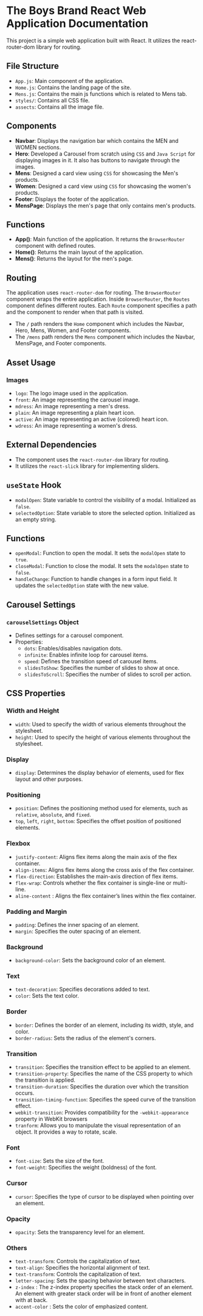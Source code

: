 # The Boys Brand React Web Application Documentation

This project is a simple web application built with React. It utilizes the react-router-dom library for routing.

## File Structure

- `App.js`: Main component of the application.
- `Home.js`: Contains the landing page of the site.
- `Mens.js`: Contains the main js functions which is related to Mens tab.
- `styles/`: Contains all CSS file.
- `assects`: Contains all the image file.

## Components

- **Navbar**: Displays the navigation bar which contains the MEN and WOMEN sections.
- **Hero**: Developed a Carousel from scratch using `CSS` and `Java Script` for displaying images in it. It also has buttons to navigate through the images.
- **Mens**: Designed a card view using `CSS` for showcasing the Men's products.
- **Women**: Designed a card view using `CSS` for showcasing the women's products.
- **Footer**: Displays the footer of the application.
- **MensPage**: Displays the men's page that only contains men's products.

## Functions

- **App()**: Main function of the application. It returns the `BrowserRouter` component with defined routes.
- **Home()**: Returns the main layout of the application.
- **Mens()**: Returns the layout for the men's page.

## Routing

The application uses `react-router-dom` for routing. The `BrowserRouter` component wraps the entire application. Inside `BrowserRouter`, the `Routes` component defines different routes. Each `Route` component specifies a path and the component to render when that path is visited.

- The `/` path renders the `Home` component which includes the Navbar, Hero, Mens, Women, and Footer components.
- The `/mens` path renders the `Mens` component which includes the Navbar, MensPage, and Footer components.

## Asset Usage

### Images
- `logo`: The logo image used in the application.
- `front`: An image representing the carousel image.
- `mdress`: An image representing a men's dress.
- `plain`: An image representing a plain heart icon.
- `active`: An image representing an active (colored) heart icon.
- `wdress`: An image representing a women's dress.

## External Dependencies

- The component uses the `react-router-dom` library for routing.
- It utilizes the `react-slick` library for implementing sliders.

## `useState` Hook

- `modalOpen`: State variable to control the visibility of a modal. Initialized as `false`.
- `selectedOption`: State variable to store the selected option. Initialized as an empty string.

## Functions

- `openModal`: Function to open the modal. It sets the `modalOpen` state to `true`.
- `closeModal`: Function to close the modal. It sets the `modalOpen` state to `false`.
- `handleChange`: Function to handle changes in a form input field. It updates the `selectedOption` state with the new value.

## Carousel Settings

### `carouselSettings` Object

- Defines settings for a carousel component.
- Properties:
  - `dots`: Enables/disables navigation dots.
  - `infinite`: Enables infinite loop for carousel items.
  - `speed`: Defines the transition speed of carousel items.
  - `slidesToShow`: Specifies the number of slides to show at once.
  - `slidesToScroll`: Specifies the number of slides to scroll per action.


## CSS Properties

### Width and Height

- `width`: Used to specify the width of various elements throughout the stylesheet.
- `height`: Used to specify the height of various elements throughout the stylesheet.

### Display

- `display`: Determines the display behavior of elements, used for flex layout and other purposes.

### Positioning

- `position`: Defines the positioning method used for elements, such as `relative`, `absolute`, and `fixed`.
- `top`, `left`, `right`, `bottom`: Specifies the offset position of positioned elements.

### Flexbox

- `justify-content`: Aligns flex items along the main axis of the flex container.
- `align-items`: Aligns flex items along the cross axis of the flex container.
- `flex-direction`: Establishes the main-axis direction of flex items.
- `flex-wrap`: Controls whether the flex container is single-line or multi-line.
- `aline-content` : Aligns the flex container’s lines within the flex container.

### Padding and Margin

- `padding`: Defines the inner spacing of an element.
- `margin`: Specifies the outer spacing of an element.

### Background

- `background-color`: Sets the background color of an element.

### Text

- `text-decoration`: Specifies decorations added to text.
- `color`: Sets the text color.

### Border

- `border`: Defines the border of an element, including its width, style, and color.
- `border-radius`: Sets the radius of the element's corners.

### Transition

- `transition`: Specifies the transition effect to be applied to an element.
- `transition-property`: Specifies the name of the CSS property to which the transition is applied.
- `transition-duration`: Specifies the duration over which the transition occurs.
- `transition-timing-function`: Specifies the speed curve of the transition effect.
- `webkit-transition`: Provides compatibility for the `-webkit-appearance` property in WebKit browsers 
- `tranform`: Allows you to manipulate the visual representation of an object. It provides a way to rotate, scale.

### Font

- `font-size`: Sets the size of the font.
- `font-weight`: Specifies the weight (boldness) of the font.

### Cursor

- `cursor`: Specifies the type of cursor to be displayed when pointing over an element.

### Opacity

- `opacity`: Sets the transparency level for an element.

### Others

- `text-transform`: Controls the capitalization of text.
- `text-align`: Specifies the horizontal alignment of text.
- `text-transform`: Controls the capitalization of text.
- `letter-spacing`: Sets the spacing behavior between text characters.
- `z-index` : The z-index property specifies the stack order of an element. An element with greater stack order will be in front of another element with at back.
- `accent-color` : Sets the color of emphasized content.





